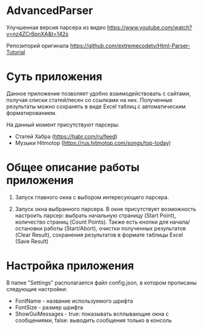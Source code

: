# AdvancedParser

Улучшенная версия парсера из видео https://www.youtube.com/watch?v=nz4ZCr6pnXA&t=142s

Репозиторий оригинала https://github.com/extremecodetv/Html-Parser-Tutorial

# Суть приложения

Данное приложение позволяет удобно взаимодействовать с сайтами, получая списки статей/песен со ссылками на них. Полученные результаты можно сохранять в виде Excel таблиц с автоматическим форматированием.

На данный момент присутствуют парсеры:
- Статей Хабра (https://habr.com/ru/feed)
- Музыки Hitmotop (https://rus.hitmotop.com/songs/top-today)

# Общее описание работы приложения

1. Запуск главного окна с выбором интересующего парсера.

2. Запуск окна выбранного парсера. В окне присутствует возможность настроить парсер: выбрать начальную страницу (Start Point), количество страниц (Count Points). Также есть кнопки для начала/остановки работы (Start/Abort), очистки полученных результатов (Clear Result), сохранения результатов в формате таблицы Excel (Save Result)

# Настройка приложения

В папке "Settings" располагается файл config.json, в котором прописаны следующие настройки:
- FontName - название используемого шрифта
- FontSize - размер шрифта
- ShowGuiMessages - true: показывать всплывающие окна с сообщениями, false: выводить сообщения только в консоль
